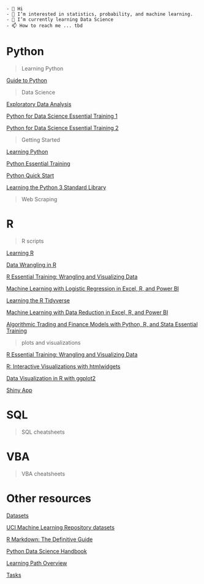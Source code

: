 ```
- 👋 Hi
- 👀 I’m interested in statistics, probability, and machine learning.
- 🌱 I’m currently learning Data Science
- 📫 How to reach me ... tbd
```

# Python

> Learning Python

[Guide to Python](https://maciejsok.github.io/scripts/py%20w3schools.html)

> Data Science

[Exploratory Data Analysis](https://maciejsok.github.io/scripts/py%20ExploratoryDataAnalysis.html)

[Python for Data Science Essential Training 1](https://maciejsok.github.io/scripts/py%2021%20Python%20Essential%20Training%20Part%201.html)

[Python for Data Science Essential Training 2](https://maciejsok.github.io/scripts/py%2022%20Python%20Essential%20Training%20Part%202.html)

> Getting Started

[Learning Python](https://maciejsok.github.io/scripts/py%200001%20learning-python.html)

[Python Essential Training](https://maciejsok.github.io/scripts/py%200003%20Python%20Essential%20Training.html)

[Python Quick Start](https://maciejsok.github.io/scripts/py%200004%20Python%20Quick%20Start.html)

[Learning the Python 3 Standard Library](https://maciejsok.github.io/scripts/py%200006%20Learning%20the%20Python%203%20Standard%20Library.html)

> Web Scraping

# R

> R scripts

[Learning R](https://maciejsok.github.io/scripts/r%2001%20Learning%20R.html)

[Data Wrangling in R](https://maciejsok.github.io/scripts/r%2003%20Data%20Wrangling%20in%20R.html)

[R Essential Training: Wrangling and Visualizing Data](https://maciejsok.github.io/scripts/r%2004%20R%20Essential%20Training%20Wrangling%20and%20Visualizing%20Data.html)

[Machine Learning with Logistic Regression in Excel, R, and Power BI](https://maciejsok.github.io/scripts/r%2007%20Machine%20Learning%20with%20Logistic%20Regression%20in%20Excel%2C%20R%2C%20and%20Power%20BI.html)

[Learning the R Tidyverse](https://maciejsok.github.io/scripts/r%2009%20Learning%20the%20R%20Tidyverse.html)

[Machine Learning with Data Reduction in Excel, R, and Power BI](https://maciejsok.github.io/scripts/r%2010%20Machine%20Learning%20with%20Data%20Reduction%20in%20Excel%2C%20R%2C%20and%20Power%20BI.html)

[Algorithmic Trading and Finance Models with Python, R, and Stata Essential Training](https://maciejsok.github.io/scripts/r%2017%20Algorithmic%20Trading%20and%20Finance%20Models%20with%20Python%2C%20R%2C%20and%20Stata%20Essential%20Training.html)

[ ]( )

> plots and visualizations

[R Essential Training: Wrangling and Visualizing Data](https://maciejsok.github.io/scripts/r%2004%20plots%20R%20Essential%20Training%20Wrangling%20and%20Visualizing%20Data.html)

[R: Interactive Visualizations with htmlwidgets](https://maciejsok.github.io/scripts/r%2012%20plots%20R%20Interactive%20Visualizations%20with%20htmlwidgets.html)

[Data Visualization in R with ggplot2](https://maciejsok.github.io/scripts/r%2013%20plots%20Data%20Visualization%20in%20R%20with%20ggplot2.html)

[Shiny App]()

# SQL

> SQL cheatsheets

# VBA

> VBA cheatsheets

# Other resources

[Datasets](https://maciejsok.github.io/scripts/datasets.html)

[UCI Machine Learning Repository datasets](https://archive.ics.uci.edu/ml/datasets.php)

[R Markdown: The Definitive Guide](https://bookdown.org/yihui/rmarkdown/)

[Python Data Science Handbook](https://jakevdp.github.io/PythonDataScienceHandbook/)

[Learning Path Overview](https://docs.google.com/spreadsheets/d/1McvGQSqZePnMFoo1AFVZonfKr4M0U_IyY5wx4RcPrCU/edit#gid=2122272827)

[Tasks](https://docs.google.com/document/d/1gBGvM4zG-TwVeuJZQJKO5cH9JjyeaHjK1MfLe3Kp8c0/edit)
